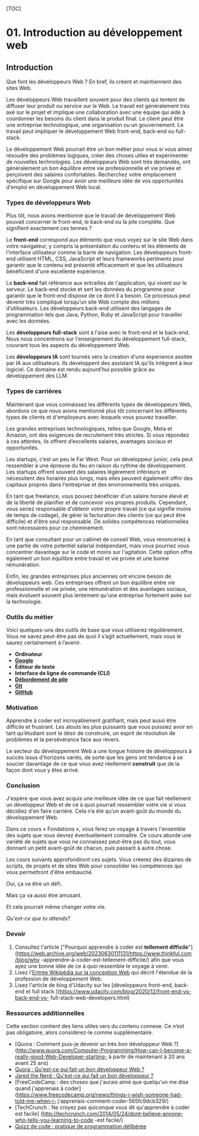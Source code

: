 [TOC]

# <b>01.</b> Introduction au développement web

## Introduction

Que font les développeurs Web ? En bref, ils créent et maintiennent des sites Web.

Les développeurs Web travaillent souvent pour des clients qui tentent de diffuser leur produit ou service sur le Web.
Le travail est généralement très axé sur le projet et implique une collaboration avec une équipe qui aide à coordonner les besoins du client dans le produit final. Le client peut être une entreprise technologique, une organisation ou un gouvernement. Le travail peut impliquer le développement Web front-end, back-end ou full-stack.

Le développement Web pourrait être un bon métier pour vous si vous aimez résoudre des problèmes logiques, créer des choses utiles et expérimenter de nouvelles technologies.
Les développeurs Web sont très demandés, ont généralement un bon équilibre entre vie professionnelle et vie privée et perçoivent des salaires confortables. Recherchez votre emplacement spécifique sur Google pour avoir une meilleure idée de vos opportunités d'emploi en développement Web local.

### Types de développeurs Web

Plus tôt, nous avons mentionné que le travail de développement Web pouvait concerner le front-end, le back-end ou la pile complète. Que signifient exactement ces termes ?

Le **front-end** correspond aux éléments que vous voyez sur le site Web dans votre navigateur, y compris la présentation du contenu et les éléments de l'interface utilisateur comme la barre de navigation.
Les développeurs front-end utilisent HTML, CSS, JavaScript et leurs frameworks pertinents pour garantir que le contenu est présenté efficacement et que les utilisateurs bénéficient d'une excellente expérience.

Le **back-end** fait référence aux entrailles de l'application, qui vivent sur le serveur. Le back-end stocke et sert les données du programme pour garantir que le front-end dispose de ce dont il a besoin. Ce processus peut devenir très compliqué lorsqu’un site Web compte des millions d’utilisateurs.
Les développeurs back-end utilisent des langages de programmation tels que Java, Python, Ruby et JavaScript pour travailler avec les données.

Les **développeurs full-stack** sont à l'aise avec le front-end et le back-end. Nous nous concentrons sur l'enseignement du développement full-stack, couvrant tous les aspects du développement Web.

Les **développeurs IA** sont tournés vers la creation d'une experience assitée par IA aux utilisateurs. Ils developpent des assistant IA qu'ils intègrent à leur logiciel. Ce domaine est rendu aujourd'hui possible grâce au développement des LLM.

### Types de carrières

Maintenant que vous connaissez les différents types de développeurs Web, abordons ce que nous avons mentionné plus tôt concernant les différents types de clients et d'employeurs avec lesquels vous pouvez travailler.

Les grandes entreprises technologiques, telles que Google, Meta et Amazon, ont des exigences de recrutement très strictes. Si vous répondez à ces attentes, ils offrent d’excellents salaires, avantages sociaux et opportunités.

Les startups, c’est un peu le Far West. Pour un développeur junior, cela peut ressembler à une épreuve du feu en raison du rythme de développement. Les startups offrent souvent des salaires légèrement inférieurs et nécessitent des horaires plus longs, mais elles peuvent également offrir des capitaux propres dans l'entreprise et des environnements très uniques.

En tant que freelance, vous pouvez bénéficier d'un salaire horaire élevé et de la liberté de planifier et de concevoir vos propres produits. Cependant, vous seriez responsable d'obtenir votre propre travail (ce qui signifie moins de temps de codage), de gérer la facturation des clients (ce qui peut être difficile) et d'être seul responsable. De solides compétences relationnelles sont nécessaires pour ce cheminement.

En tant que consultant pour un cabinet de conseil Web, vous renonceriez à une partie de votre potentiel salarial indépendant, mais vous pourriez vous concentrer davantage sur le code et moins sur l'agitation. Cette option offre également un bon équilibre entre travail et vie privée et une bonne rémunération.

Enfin, les grandes entreprises plus anciennes ont encore besoin de développeurs web. Ces entreprises offrent un bon équilibre entre vie professionnelle et vie privée, une rémunération et des avantages sociaux, mais évoluent souvent plus lentement qu'une entreprise fortement axée sur la technologie.

### Outils du métier

Voici quelques-uns des outils de base que vous utiliserez régulièrement. Vous ne savez peut-être pas de quoi il s’agit actuellement, mais vous le saurez certainement à l’avenir.

- **Ordinateur**
- **[Google](https://www.google.com/)**
- **Éditeur de texte**
- **Interface de ligne de commande (CLI)**
- **[Débordement de pile](http://stackoverflow.com/)**
- **[Git](https://git-scm.com/)**
- **[GitHub](https://github.com/)**

### Motivation

Apprendre à coder est incroyablement gratifiant, mais peut aussi être difficile et frustrant.
Les atouts les plus puissants que vous puissiez avoir en tant qu’étudiant sont le désir de construire, un esprit de résolution de problèmes et la persévérance face aux revers.

Le secteur du développement Web a une longue histoire de développeurs à succès issus d'horizons variés, de sorte que les gens ont tendance à se soucier davantage de ce que vous avez réellement **construit** que de la façon dont vous y êtes arrivé.


### Conclusion

J'espère que vous avez acquis une meilleure idée de ce que fait réellement un développeur Web et de ce à quoi pourrait ressembler votre vie si vous décidiez d'en faire carrière. Cela n’a été qu’un avant-goût du monde du développement Web.

Dans ce cours « Fondations », vous ferez un voyage à travers l'ensemble des sujets que vous devrez éventuellement connaître. Ce cours aborde une variété de sujets que vous ne connaissez peut-être pas du tout, vous donnant un petit avant-goût de chacun, puis passant à autre chose.

Les cours suivants approfondiront ces sujets. Vous créerez des dizaines de scripts, de projets et de sites Web pour consolider les compétences qui vous permettront d'être embauché.

Oui, ça va être un défi.

Mais ça va aussi être amusant.

Et cela pourrait même changer votre vie.

_Qu'est-ce que tu attends?_

### Devoir

<div class="lesson-content__panel" markdown="1">

1. Consultez l'article ["Pourquoi apprendre à coder est **tellement difficile**"](https://web.archive.org/web/20230630111131/https://www.thinkful.com/blog/why -apprendre-à-coder-est-tellement-difficile/) afin que vous ayez une bonne idée de ce à quoi ressemble le voyage à venir.
1. Lisez l'[Entrée Wikipédia sur la conception Web](https://en.wikipedia.org/wiki/Web_design) qui décrit l'étendue de la profession de développement Web.
1. Lisez l'article de blog d'Udacity sur les [développeurs front-end, back-end et full stack.](https://www.udacity.com/blog/2020/12/front-end-vs-back-end-vs- full-stack-web-developers.html)

</div>

### Ressources additionnelles

Cette section contient des liens utiles vers du contenu connexe. Ce n’est pas obligatoire, alors considérez-le comme supplémentaire.

- [Quora : Comment puis-je devenir un très bon développeur Web ?](http://www.quora.com/Computer-Programming/How-can-I-become-a-really-good-Web-Developer-starting- à partir de maintenant à 20 ans avant 25 ans)
- [Quora : Qu'est-ce qui fait un bon développeur Web ?](http://www.quora.com/What-makes-a-great-web-developer)
- [Jared the Nerd : Qu'est-ce qui fait un bon développeur ?](http://jaredthenerd.com/2013/05/What-Makes-A-Good-Developer/)
- [FreeCodeCamp : des choses que j'aurais aimé que quelqu'un me dise quand j'apprenais à coder](https://www.freecodecamp.org/news/things-i-wish-someone-had-told-me-when-i- j'apprenais-comment-coder-565fc9dcb329/)
- [TechCrunch : Ne croyez pas quiconque vous dit qu'apprendre à coder est facile] (http://techcrunch.com/2014/05/24/dont-believe-anyone-who-tells-you-learning-to-code -est facile/)
- [Quizz de code : pratique de programmation délibérée](https://codequizzes.wordpress.com/2013/04/28/deliberate-programming-practice/)
